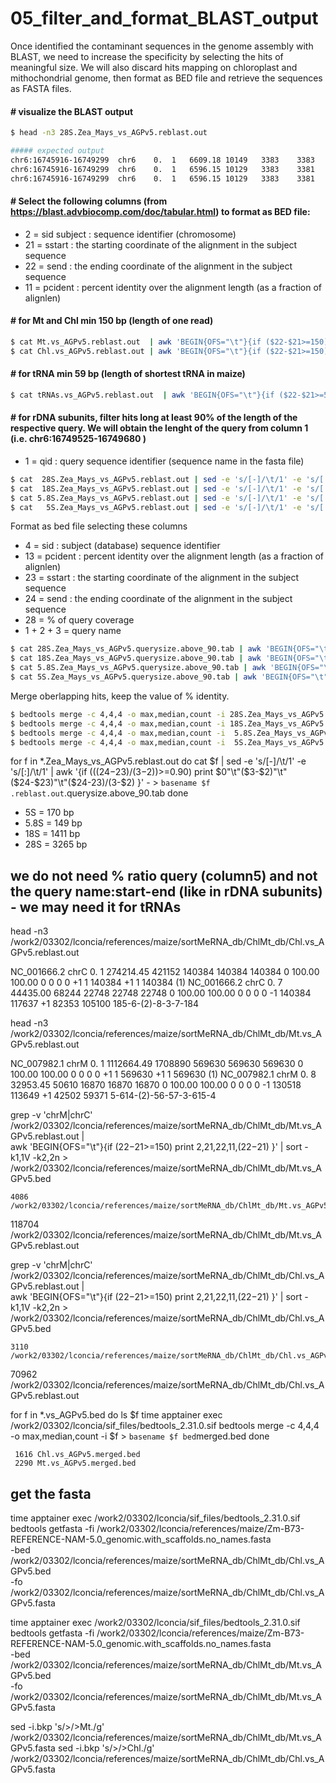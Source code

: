 # 05_filter_and_format_BLAST_output

Once identified the contaminant sequences in the genome assembly with BLAST, we need to increase the specificity by selecting the hits of meaningful size.
We will also discard hits mapping on chloroplast and mithochondrial genome, then format as BED file and retrieve the sequences as FASTA files.
#### #   visualize the BLAST output
```bash
$ head -n3 28S.Zea_Mays_vs_AGPv5.reblast.out

##### expected output
chr6:16745916-16749299	chr6	0.	1	6609.18	10149	3383	3383	3383	0	100.00	100.00	0	0	0	0	+1	1	3383	+1	16745917	16749299	(1)
chr6:16745916-16749299	chr6	0.	1	6596.15	10129	3383	3381	3381	1	99.94	99.94	0	0	1	1	+1	1	3383	+1	17223070	17226451	(2)
chr6:16745916-16749299	chr6	0.	1	6596.15	10129	3383	3381	3381	1	99.94	99.94	0	0	1	1	+1	1	3383	+1	17214276	17217657	(3)
```
#### #   Select the following columns (from https://blast.advbiocomp.com/doc/tabular.html) to format as BED file:
*  2  = sid subject : sequence identifier (chromosome)
* 21  =  sstart     : the starting coordinate of the alignment in the subject sequence
* 22  =  send       : the ending coordinate of the alignment in the subject sequence
* 11  =  pcident    : percent identity over the alignment length (as a fraction of alignlen)
#### #    for Mt and Chl min 150 bp (length of one read)
```bash
$ cat Mt.vs_AGPv5.reblast.out  | awk 'BEGIN{OFS="\t"}{if ($22-$21>=150) print $2,$21,$22,$11,($22-$21) }' | grep  -v 'chrM\|chrC' | sort -k1,1V -k2,2n > Mt.vs_AGPv5.bed
$ cat Chl.vs_AGPv5.reblast.out | awk 'BEGIN{OFS="\t"}{if ($22-$21>=150) print $2,$21,$22,$11,($22-$21) }' | grep  -v 'chrM\|chrC' | sort -k1,1V -k2,2n > Chl.vs_AGPv5.bed
```
#### #    for tRNA min 59 bp (length of shortest tRNA in maize)
```bash
$ cat tRNAs.vs_AGPv5.reblast.out  | awk 'BEGIN{OFS="\t"}{if ($22-$21>=59) print $2,$21,$22,$11,($22-$21) }' | grep  -v 'chrM\|chrC' | sort -k1,1V -k2,2n > tRNAs.vs_AGPv5.bed
```
#### #    for rDNA subunits, filter hits long at least 90% of the length of the respective query. We will obtain the lenght of the query from column 1 (i.e. chr6:16749525-16749680 )
*  1  = qid : query sequence identifier (sequence name in the fasta file)

```bash
$ cat  28S.Zea_Mays_vs_AGPv5.reblast.out | sed -e 's/[-]/\t/1' -e 's/[:]/\t/1' | awk '{if ((($24-$23)/($3-$2))>=0.90) print $0"\t"($3-$2)"\t"($24-$23)"\t"($24-$23)/($3-$2) }' - > 28S.Zea_Mays_vs_AGPv5.querysize.above_90.tab
$ cat  18S.Zea_Mays_vs_AGPv5.reblast.out | sed -e 's/[-]/\t/1' -e 's/[:]/\t/1' | awk '{if ((($24-$23)/($3-$2))>=0.90) print $0"\t"($3-$2)"\t"($24-$23)"\t"($24-$23)/($3-$2) }' - > 18S.Zea_Mays_vs_AGPv5.querysize.above_90.tab
$ cat 5.8S.Zea_Mays_vs_AGPv5.reblast.out | sed -e 's/[-]/\t/1' -e 's/[:]/\t/1' | awk '{if ((($24-$23)/($3-$2))>=0.90) print $0"\t"($3-$2)"\t"($24-$23)"\t"($24-$23)/($3-$2) }' - > 5.8S.Zea_Mays_vs_AGPv5.querysize.above_90.tab
$ cat   5S.Zea_Mays_vs_AGPv5.reblast.out | sed -e 's/[-]/\t/1' -e 's/[:]/\t/1' | awk '{if ((($24-$23)/($3-$2))>=0.90) print $0"\t"($3-$2)"\t"($24-$23)"\t"($24-$23)/($3-$2) }' - > 5S.Zea_Mays_vs_AGPv5.querysize.above_90.tab
```
Format as bed file selecting these columns
*  4 = sid : subject (database) sequence identifier
* 13 = pcident : percent identity over the alignment length (as a fraction of alignlen)
* 23 = sstart  : the starting coordinate of the alignment in the subject sequence
* 24 = send  : the ending coordinate of the alignment in the subject sequence
* 28 = % of query coverage 
* 1 + 2 + 3 = query name
```bash
$ cat 28S.Zea_Mays_vs_AGPv5.querysize.above_90.tab | awk 'BEGIN{OFS="\t"}{print $4,$23,$24,$13,$28,$1":"$2"-"$3}' | sort -k1,1 -k2,2n > 28S.Zea_Mays_vs_AGPv5.querysize.above_90.bed
$ cat 18S.Zea_Mays_vs_AGPv5.querysize.above_90.tab | awk 'BEGIN{OFS="\t"}{print $4,$23,$24,$13,$28,$1":"$2"-"$3}' | sort -k1,1 -k2,2n > 18S.Zea_Mays_vs_AGPv5.querysize.above_90.bed
$ cat 5.8S.Zea_Mays_vs_AGPv5.querysize.above_90.tab | awk 'BEGIN{OFS="\t"}{print $4,$23,$24,$13,$28,$1":"$2"-"$3}' | sort -k1,1 -k2,2n > 5.8S.Zea_Mays_vs_AGPv5.querysize.above_90.bed
$ cat 5S.Zea_Mays_vs_AGPv5.querysize.above_90.tab | awk 'BEGIN{OFS="\t"}{print $4,$23,$24,$13,$28,$1":"$2"-"$3}' | sort -k1,1 -k2,2n > 5S.Zea_Mays_vs_AGPv5.querysize.above_90.bed
```
Merge oberlapping hits, keep the value of % identity.

```bash
$ bedtools merge -c 4,4,4 -o max,median,count -i 28S.Zea_Mays_vs_AGPv5.querysize.above_90.bed > 28S.Zea_Mays_vs_AGPv5.querysize.above_90.merged.bed
$ bedtools merge -c 4,4,4 -o max,median,count -i 18S.Zea_Mays_vs_AGPv5.querysize.above_90.bed > 18S.Zea_Mays_vs_AGPv5.querysize.above_90.merged.bed
$ bedtools merge -c 4,4,4 -o max,median,count -i  5.8S.Zea_Mays_vs_AGPv5.querysize.above_90.bed > 5.8S.Zea_Mays_vs_AGPv5.querysize.above_90.merged.bed
$ bedtools merge -c 4,4,4 -o max,median,count -i  5S.Zea_Mays_vs_AGPv5.querysize.above_90.bed >   5S.Zea_Mays_vs_AGPv5.querysize.above_90.merged.bed
```






for f in *.Zea_Mays_vs_AGPv5.reblast.out
do
cat $f | sed -e 's/[-]/\t/1' -e 's/[:]/\t/1' | awk '{if ((($24-$23)/($3-$2))>=0.90) print  $0"\t"($3-$2)"\t"($24-$23)"\t"($24-$23)/($3-$2) }' - > `basename $f .reblast.out`.querysize.above_90.tab
done


 
* 5S   = 170 bp
* 5.8S = 149 bp
* 18S = 1411 bp
* 28S = 3265 bp

##### #   

## we do not need  % ratio query (column5) and not the query name:start-end (like in rDNA subunits) - we may need it for tRNAs

 
 

 







head -n3 /work2/03302/lconcia/references/maize/sortMeRNA_db/ChlMt_db/Chl.vs_AGPv5.reblast.out

NC_001666.2 chrC    0.  1   274214.45   421152  140384  140384  140384  0   100.00  100.00  0   0   0   0   +1  1   140384  +1  1   140384  (1)
NC_001666.2 chrC    0.  7   44435.00    68244   22748   22748   22748   0   100.00  100.00  0   0   0   0   -1  140384  117637  +1  82353   105100  185-6-(2)-8-3-7-184



head -n3 /work2/03302/lconcia/references/maize/sortMeRNA_db/ChlMt_db/Mt.vs_AGPv5.reblast.out

NC_007982.1 chrM    0.  1   1112664.49  1708890 569630  569630  569630  0   100.00  100.00  0   0   0   0   +1  1   569630  +1  1   569630  (1)
NC_007982.1 chrM    0.  8   32953.45    50610   16870   16870   16870   0   100.00  100.00  0   0   0   0   -1  130518  113649  +1  42502   59371   5-614-(2)-56-57-3-615-4





grep  -v 'chrM\|chrC' /work2/03302/lconcia/references/maize/sortMeRNA_db/ChlMt_db/Mt.vs_AGPv5.reblast.out | \
awk 'BEGIN{OFS="\t"}{if ($22-$21>=150) print $2,$21,$22,$11,($22-$21) }' | sort -k1,1V -k2,2n > /work2/03302/lconcia/references/maize/sortMeRNA_db/ChlMt_db/Mt.vs_AGPv5.bed

    4086 /work2/03302/lconcia/references/maize/sortMeRNA_db/ChlMt_db/Mt.vs_AGPv5.bed
  118704 /work2/03302/lconcia/references/maize/sortMeRNA_db/ChlMt_db/Mt.vs_AGPv5.reblast.out
 

grep  -v 'chrM\|chrC' /work2/03302/lconcia/references/maize/sortMeRNA_db/ChlMt_db/Chl.vs_AGPv5.reblast.out | \
awk 'BEGIN{OFS="\t"}{if ($22-$21>=150) print $2,$21,$22,$11,($22-$21) }' | sort -k1,1V -k2,2n > /work2/03302/lconcia/references/maize/sortMeRNA_db/ChlMt_db/Chl.vs_AGPv5.bed
 

    3110 /work2/03302/lconcia/references/maize/sortMeRNA_db/ChlMt_db/Chl.vs_AGPv5.bed
   70962 /work2/03302/lconcia/references/maize/sortMeRNA_db/ChlMt_db/Chl.vs_AGPv5.reblast.out



for f in *.vs_AGPv5.bed
do
ls $f
time apptainer exec /work2/03302/lconcia/sif_files/bedtools_2.31.0.sif bedtools merge -c 4,4,4 -o max,median,count -i $f > `basename $f bed`merged.bed
done


     1616 Chl.vs_AGPv5.merged.bed
     2290 Mt.vs_AGPv5.merged.bed


## get the fasta 

time apptainer exec /work2/03302/lconcia/sif_files/bedtools_2.31.0.sif bedtools getfasta -fi /work2/03302/lconcia/references/maize/Zm-B73-REFERENCE-NAM-5.0_genomic.with_scaffolds.no_names.fasta \
-bed  /work2/03302/lconcia/references/maize/sortMeRNA_db/ChlMt_db/Chl.vs_AGPv5.bed \
-fo   /work2/03302/lconcia/references/maize/sortMeRNA_db/ChlMt_db/Chl.vs_AGPv5.fasta


time apptainer exec /work2/03302/lconcia/sif_files/bedtools_2.31.0.sif bedtools getfasta -fi /work2/03302/lconcia/references/maize/Zm-B73-REFERENCE-NAM-5.0_genomic.with_scaffolds.no_names.fasta \
-bed  /work2/03302/lconcia/references/maize/sortMeRNA_db/ChlMt_db/Mt.vs_AGPv5.bed \
-fo   /work2/03302/lconcia/references/maize/sortMeRNA_db/ChlMt_db/Mt.vs_AGPv5.fasta


sed -i.bkp 's/>/>Mt./g'  /work2/03302/lconcia/references/maize/sortMeRNA_db/ChlMt_db/Mt.vs_AGPv5.fasta
sed -i.bkp 's/>/>Chl./g'  /work2/03302/lconcia/references/maize/sortMeRNA_db/ChlMt_db/Chl.vs_AGPv5.fasta



